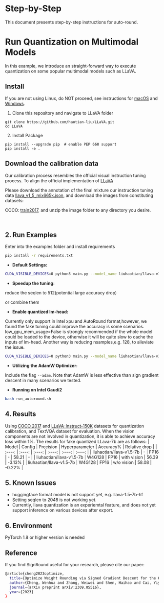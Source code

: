Step-by-Step
============

This document presents step-by-step instructions for auto-round.
# Run Quantization on Multimodal Models

In this example, we introduce an straight-forward way to execute quantization on some popular multimodal models such as LLaVA. 

## Install
If you are not using Linux, do NOT proceed, see instructions for [macOS](https://github.com/haotian-liu/LLaVA/blob/main/docs/macOS.md) and [Windows](https://github.com/haotian-liu/LLaVA/blob/main/docs/Windows.md).

1. Clone this repository and navigate to LLaVA folder
```shell
git clone https://github.com/haotian-liu/LLaVA.git
cd LLaVA
```

2. Install Package
```
pip install --upgrade pip  # enable PEP 660 support
pip install -e .
```

## Download the calibration data

Our calibration process resembles the official visual instruction tuning process. To align the official implementation of [LLaVA](https://github.com/haotian-liu/LLaVA/tree/main?tab=readme-ov-file#visual-instruction-tuning)

Please download the annotation of the final mixture our instruction tuning data [llava_v1_5_mix665k.json](https://huggingface.co/datasets/liuhaotian/LLaVA-Instruct-150K/blob/main/llava_v1_5_mix665k.json), and download the images from constituting datasets:

COCO: [train2017](http://images.cocodataset.org/zips/train2017.zip), and unzip the image folder to any directory you desire.

<br />

## 2. Run Examples
Enter into the examples folder and install requirements

```bash
pip install -r requirements.txt
```

- **Default Settings:**
```bash
CUDA_VISIBLE_DEVICES=0 python3 main.py --model_name liuhaotian/llava-v1.5-7b  --bits 4 --group_size 128
```

- **Speedup the tuning:**

reduce the seqlen to 512(potential large accuracy drop)

or combine them

- **Enable quantized lm-head:**

Currently only support in Intel xpu and AutoRound format,however, we found the fake tuning could improve the accuracy is some scenarios. low_gpu_mem_usage=False is strongly recommended if the whole model could be loaded to the device, otherwise it will be quite slow to cache the inputs of lm-head. Another way is reducing nsamples,e.g. 128, to alleviate the issue.
```bash
CUDA_VISIBLE_DEVICES=0 python3 main.py --model_name liuhaotian/llava-v1.5-7b  --bits 4 --group_size 128 --quant_lm_head
```

- **Utilizing the AdamW Optimizer:**

Include the flag `--adam`. Note that AdamW is less effective than sign gradient descent in many scenarios we tested.

- **Running on Intel Gaudi2**
```bash
bash run_autoround.sh
```

## 4. Results
Using [COCO 2017](https://cocodataset.org/) and [LLaVA-Instruct-150K](https://huggingface.co/datasets/liuhaotian/LLaVA-Instruct-150K) datasets for quantization calibration, and TextVQA dataset for evaluation. When the vision components are not involved in quantization, it is able to achieve accuracy loss within 1%. The results for fake quantized LLava-7b are as follows:
| Model | Config | Precision | Hyperparameter | Accuracy% | Relative drop |
|  :----: | :----: | :----: | :----: | :----: | :----: |
| liuhaotian/llava-v1.5-7b | - | FP16 | - | 58.21 | - |
| liuhaotian/llava-v1.5-7b | W4G128 | FP16 | with vision | 56.39 | -3.13% |
| liuhaotian/llava-v1.5-7b | W4G128 | FP16 | w/o vision | 58.08 | -0.22% |


## 5. Known Issues
* huggingface format model is not support yet, e.g. llava-1.5-7b-hf
* Setting seqlen to 2048 is not working yet.
* Currently, llava quantization is an experiemtal feature, and does not yet support inference on various devices after export.


## 6. Environment

PyTorch 1.8 or higher version is needed


## Reference
If you find SignRound useful for your research, please cite our paper:
```bash
@article{cheng2023optimize,
  title={Optimize Weight Rounding via Signed Gradient Descent for the Quantization of LLMs},
  author={Cheng, Wenhua and Zhang, Weiwei and Shen, Haihao and Cai, Yiyang and He, Xin and Lv, Kaokao},
  journal={arXiv preprint arXiv:2309.05516},
  year={2023}
}
```


